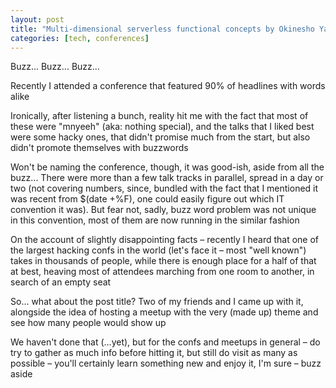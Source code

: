 ```yaml
---
layout: post
title: "Multi-dimensional serverless functional concepts by Okinesho Yahmare"
categories: [tech, conferences]
---
```


Buzz... Buzz... Buzz...

Recently I attended a conference that featured 90% of headlines with words alike

Ironically, after listening a bunch, reality hit me with the fact that most of
these were "mnyeeh" (aka: nothing special), and the talks that I liked best
were some hacky ones, that didn't promise much from the start, but also didn't
promote themselves with buzzwords

Won't be naming the conference, though, it was good-ish, aside from all the buzz...
There were more than a few talk tracks in parallel, spread in a day or two
(not covering numbers, since, bundled with the fact that I mentioned it was recent
from $(date +%F), one could easily figure out which IT convention it was).
But fear not, sadly, buzz word problem was not unique in this convention,
most of them are now running in the similar fashion

On the account of slightly disappointing facts – recently I heard that one of
the largest hacking confs in the world (let's face it – most "well known")
takes in thousands of people, while there is enough place for a half of that at
best, heaving most of attendees marching from one room to another, in search of an
empty seat

So... what about the post title?
Two of my friends and I came up with it, alongside the idea of hosting a meetup
with the very (made up) theme and see how many people would show up

We haven't done that (...yet), but for the confs and meetups in general –
do try to gather as much info before hitting it, but still do visit as many as
possible – you'll certainly learn something new and enjoy it, I'm sure – buzz aside

